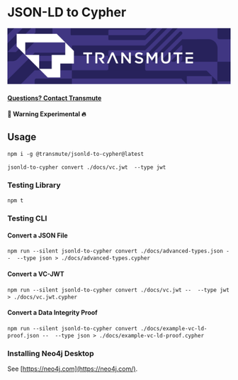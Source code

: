 # JSON-LD to Cypher

<img src="./transmute-banner.png" />

#### [Questions? Contact Transmute](https://transmute.typeform.com/to/RshfIw?typeform-source=did-eqt)

#### 🚧 Warning Experimental 🔥

## Usage

```
npm i -g @transmute/jsonld-to-cypher@latest
```

```
jsonld-to-cypher convert ./docs/vc.jwt  --type jwt
```

### Testing Library

```
npm t
```

### Testing CLI

#### Convert a JSON File

```
npm run --silent jsonld-to-cypher convert ./docs/advanced-types.json --  --type json > ./docs/advanced-types.cypher
```

#### Convert a VC-JWT

```
npm run --silent jsonld-to-cypher convert ./docs/vc.jwt --  --type jwt > ./docs/vc.jwt.cypher
```

#### Convert a Data Integrity Proof

```
npm run --silent jsonld-to-cypher convert ./docs/example-vc-ld-proof.json --  --type json > ./docs/example-vc-ld-proof.cypher
```

### Installing Neo4j Desktop

See [https://neo4j.com](https://neo4j.com/).
